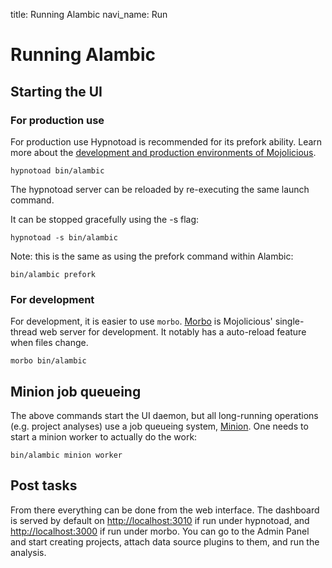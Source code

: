 title: Running Alambic
navi_name: Run


# Running Alambic


## Starting the UI

### For production use

For production use Hypnotoad is recommended for its prefork ability. Learn more about the [development and production environments of Mojolicious](http://mojolicio.us/perldoc/Mojolicious/Guides/Cookbook#Morbo).

    hypnotoad bin/alambic

The hypnotoad server can be reloaded by re-executing the same launch command.

It can be stopped gracefully using the -s flag:

    hypnotoad -s bin/alambic

Note: this is the same as using the prefork command within Alambic:

    bin/alambic prefork

### For development

For development, it is easier to use `morbo`. [Morbo](http://mojolicious.org/perldoc/morbo) is Mojolicious' single-thread web server for development. It notably has a auto-reload feature when files change.

    morbo bin/alambic

## Minion job queueing

The above commands start the UI daemon, but all long-running operations (e.g. project analyses) use a job queueing system, [Minion](http://mojolicious.org/perldoc/Minion). One needs to start a minion worker to actually do the work:

    bin/alambic minion worker

## Post tasks

From there everything can be done from the web interface. The dashboard is served by default on [http://localhost:3010](http://localhost:3010) if run under hypnotoad, and [http://localhost:3000](http://localhost:3000) if run under morbo. You can go to the Admin Panel and start creating projects, attach data source plugins to them, and run the analysis.
